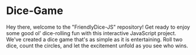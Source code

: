 # Dice-Game
Hey there, welcome to the "FriendlyDice-JS" repository! Get ready to enjoy some good ol' dice-rolling fun with this interactive JavaScript project. We've created a dice game that's as simple as it is entertaining. Roll two dice, count the circles, and let the excitement unfold as you see who wins.

